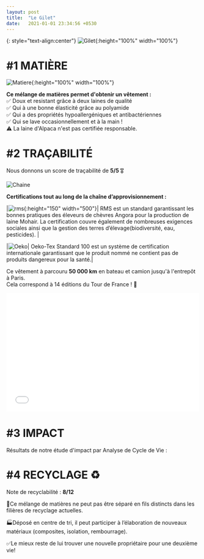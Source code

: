 ```yaml
---
layout: post
title:  "Le Gilet"
date:   2021-01-01 23:34:56 +0530
---
```


{: style="text-align:center"}
![Gilet]({{site.baseurl}}/assets/images/gilet.jpg){:height="100%" width="100%"}

# #1 MATIÈRE 

![Matiere]({{site.baseurl}}/assets/images/matiere.jpg){:height="100%" width="100%"}


**Ce mélange de matières permet d'obtenir un vêtement :**  
✅ Doux et resistant grâce à deux laines de qualité  
✅ Qui à une bonne élasticité grâce au polyamide  
✅ Qui a des propriétés hypoallergéniques et antibactériennes  
✅ Qui se lave occasionnellement et à la main !  
⚠️ La laine d'Alpaca n'est pas certifiée responsable.  


# #2 TRAÇABILITÉ

Nous donnons un score de traçabilité de **5/5** 🎖

![Chaine]({{site.baseurl}}/assets/images/chaine.png)

**Certifications tout au long de la chaîne d’approvisionnement :**  

|![rms]({{site.baseurl}}/assets/images/rms.png){:height="150" width="500"}| RMS est un standard garantissant les bonnes pratiques des éleveurs de chèvres Angora pour la production de laine Mohair. La certification couvre également de nombreuses exigences sociales ainsi que la gestion des terres d’élevage(biodiversité, eau, pesticides). |

|![Oeko]({{site.baseurl}}/assets/images/oekotex.png)| Oeko-Tex Standard 100 est un système de certification internationale garantissant que le produit nommé ne contient pas de produits dangereux pour la santé.|

Ce vêtement à parcouru **50 000 km** en bateau et camion jusqu'à l'entrepôt à Paris.  
Cela correspond à 14 éditions du Tour de France ! 🚴

<iframe width="100%" height="310" frameborder="0" scrolling="no" src="/ImpactProduit/assets/plotly/Globe.html"></iframe>

# #3 IMPACT 

Résultats de notre étude d'impact par Analyse de Cycle de Vie : 

# #4 RECYCLAGE ♻️

Note de recyclabilité : **8/12**

🧵Ce mélange de matières ne peut pas être séparé en fils distincts dans les filières de recyclage actuelles.

🏭Déposé en centre de tri, il peut participer à l’élaboration de nouveaux matériaux (composites, isolation, rembourrage).

✅Le mieux reste de lui trouver une nouvelle propriétaire pour une deuxième vie!
